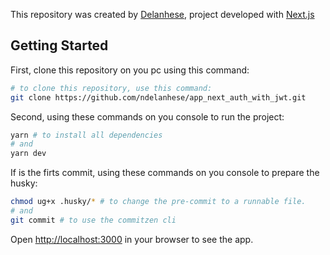 This repository was created by [Delanhese](https://github.com/ndelanhese/), project developed with [Next.js](https://nextjs.org/)

## Getting Started

First, clone this repository on you pc using this command:

```bash
# to clone this repository, use this command:
git clone https://github.com/ndelanhese/app_next_auth_with_jwt.git
```

Second, using these commands on you console to run the project:

```bash
yarn # to install all dependencies
# and
yarn dev
```

If is the firts commit, using these commands on you console to prepare the husky:

```bash
chmod ug+x .husky/* # to change the pre-commit to a runnable file.
# and
git commit # to use the commitzen cli
```

Open [http://localhost:3000](http://localhost:3000) in your browser to see the app.
